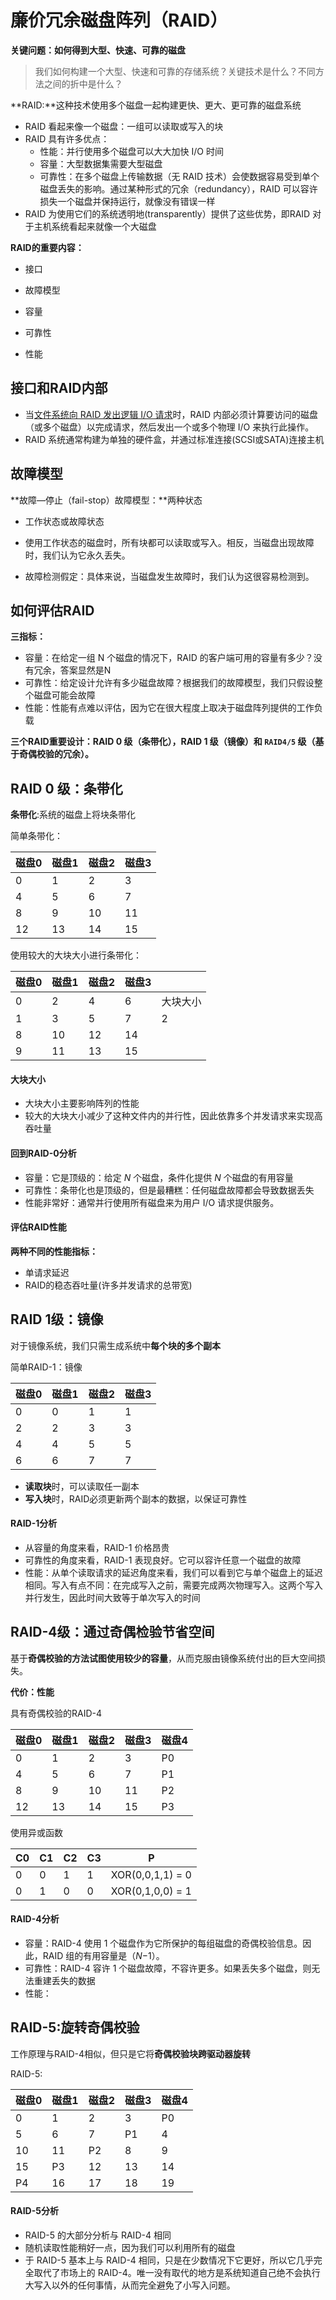 # 廉价冗余磁盘阵列（RAID）

**关键问题：如何得到大型、快速、可靠的磁盘**

> 我们如何构建一个大型、快速和可靠的存储系统？关键技术是什么？不同方法之间的折中是什么？

**RAID:**这种技术使用多个磁盘一起构建更快、更大、更可靠的磁盘系统

- RAID 看起来像一个磁盘：一组可以读取或写入的块
- RAID 具有许多优点：
  - 性能：并行使用多个磁盘可以大大加快 I/O 时间
  - 容量：大型数据集需要大型磁盘
  - 可靠性：在多个磁盘上传输数据（无 RAID 技术）会使数据容易受到单个磁盘丢失的影响。通过某种形式的冗余（redundancy），RAID 可以容许损失一个磁盘并保持运行，就像没有错误一样
- RAID 为使用它们的系统透明地(transparently）提供了这些优势，即RAID 对于主机系统看起来就像一个大磁盘

**RAID的重要内容：**

- 接口
- 故障模型
- 容量
- 可靠性

- 性能



## 接口和RAID内部

- 当<u>文件系统向 RAID 发出逻辑 I/O 请求</u>时，RAID 内部必须计算要访问的磁盘（或多个磁盘）以完成请求，然后发出一个或多个物理 I/O 来执行此操作。
- RAID 系统通常构建为单独的硬件盒，并通过标准连接(SCSI或SATA)连接主机



## 故障模型

**故障—停止（fail-stop）故障模型：**两种状态

- 工作状态或故障状态
- 使用工作状态的磁盘时，所有块都可以读取或写入。相反，当磁盘出现故障时，我们认为它永久丢失。

- 故障检测假定：具体来说，当磁盘发生故障时，我们认为这很容易检测到。



## 如何评估RAID

**三指标：**

- 容量：在给定一组 N 个磁盘的情况下，RAID 的客户端可用的容量有多少？没有冗余，答案显然是N
- 可靠性：给定设计允许有多少磁盘故障？根据我们的故障模型，我们只假设整个磁盘可能会故障
- 性能：性能有点难以评估，因为它在很大程度上取决于磁盘阵列提供的工作负载

**三个RAID重要设计：RAID 0 级（条带化），RAID 1 级（镜像）和 `RAID4/5` 级（基于奇偶校验的冗余）。**



## RAID 0 级：条带化

**条带化**:系统的磁盘上将块条带化

简单条带化：

| 磁盘0 | 磁盘1 | 磁盘2 | 磁盘3 |
| ----- | ----- | ----- | ----- |
| 0     | 1     | 2     | 3     |
| 4     | 5     | 6     | 7     |
| 8     | 9     | 10    | 11    |
| 12    | 13    | 14    | 15    |

使用较大的大块大小进行条带化：

| 磁盘0 | 磁盘1 | 磁盘2 | 磁盘3 |          |
| ----- | ----- | ----- | ----- | -------- |
| 0     | 2     | 4     | 6     | 大块大小 |
| 1     | 3     | 5     | 7     | 2        |
| 8     | 10    | 12    | 14    |          |
| 9     | 11    | 13    | 15    |          |

#### **大块大小**

- 大块大小主要影响阵列的性能
- 较大的大块大小减少了这种文件内的并行性，因此依靠多个并发请求来实现高吞吐量

#### 回到RAID-0分析

- 容量：它是顶级的：给定 *N* 个磁盘，条件化提供 *N* 个磁盘的有用容量
- 可靠性：条带化也是顶级的，但是最糟糕：任何磁盘故障都会导致数据丢失
- 性能非常好：通常并行使用所有磁盘来为用户 I/O 请求提供服务。

#### 评估RAID性能

**两种不同的性能指标：**

- 单请求延迟
- RAID的稳态吞吐量(许多并发请求的总带宽)



## RAID 1级：镜像

对于镜像系统，我们只需生成系统中**每个块的多个副本**

简单RAID-1：镜像

| 磁盘0 | 磁盘1 | 磁盘2 | 磁盘3 |
| ----- | ----- | ----- | ----- |
| 0     | 0     | 1     | 1     |
| 2     | 2     | 3     | 3     |
| 4     | 4     | 5     | 5     |
| 6     | 6     | 7     | 7     |

- **读取块**时，可以读取任一副本
- **写入块**时，RAID必须更新两个副本的数据，以保证可靠性

#### RAID-1分析

- 从容量的角度来看，RAID-1 价格昂贵
- 可靠性的角度来看，RAID-1 表现良好。它可以容许任意一个磁盘的故障
- 性能：从单个读取请求的延迟角度来看，我们可以看到它与单个磁盘上的延迟相同。写入有点不同：在完成写入之前，需要完成两次物理写入。这两个写入并行发生，因此时间大致等于单次写入的时间

## RAID-4级：通过奇偶检验节省空间

基于**奇偶校验的方法试图使用较少的容量**，从而克服由镜像系统付出的巨大空间损失。

**代价：性能**

具有奇偶校验的RAID-4

| 磁盘0 | 磁盘1 | 磁盘2 | 磁盘3 | 磁盘4 |
| ----- | ----- | ----- | ----- | ----- |
| 0     | 1     | 2     | 3     | P0    |
| 4     | 5     | 6     | 7     | P1    |
| 8     | 9     | 10    | 11    | P2    |
| 12    | 13    | 14    | 15    | P3    |

使用异或函数

| C0   | C1   | C2   | C3   | P                |
| ---- | ---- | ---- | ---- | ---------------- |
| 0    | 0    | 1    | 1    | XOR(0,0,1,1) = 0 |
| 0    | 1    | 0    | 0    | XOR(0,1,0,0) = 1 |

#### RAID-4分析

- 容量：RAID-4 使用 1 个磁盘作为它所保护的每组磁盘的奇偶校验信息。因此，RAID 组的有用容量是（*N*−1）。
- 可靠性：RAID-4 容许 1 个磁盘故障，不容许更多。如果丢失多个磁盘，则无法重建丢失的数据
- 性能：



## RAID-5:旋转奇偶校验

工作原理与RAID-4相似，但只是它将**奇偶校验块跨驱动器旋转**

RAID-5:

| 磁盘0 | 磁盘1 | 磁盘2 | 磁盘3 | 磁盘4 |
| ----- | ----- | ----- | ----- | ----- |
| 0     | 1     | 2     | 3     | P0    |
| 5     | 6     | 7     | P1    | 4     |
| 10    | 11    | P2    | 8     | 9     |
| 15    | P3    | 12    | 13    | 14    |
| P4    | 16    | 17    | 18    | 19    |

#### RAID-5分析

- RAID-5 的大部分分析与 RAID-4 相同
- 随机读取性能稍好一点，因为我们可以利用所有的磁盘
- 于 RAID-5 基本上与 RAID-4 相同，只是在少数情况下它更好，所以它几乎完全取代了市场上的 RAID-4。唯一没有取代的地方是系统知道自己绝不会执行大写入以外的任何事情，从而完全避免了小写入问题。

